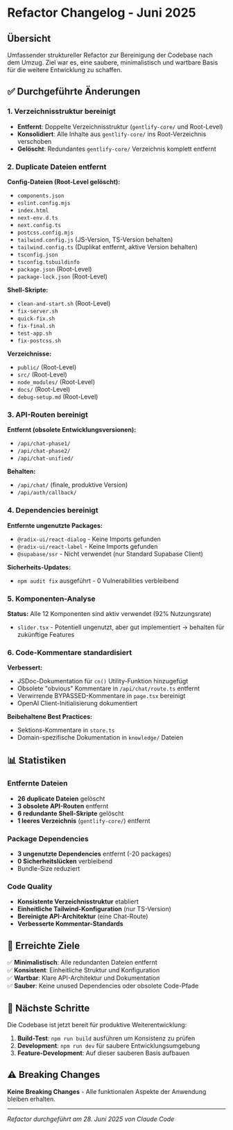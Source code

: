 # Refactor Changelog - Juni 2025

## Übersicht
Umfassender struktureller Refactor zur Bereinigung der Codebase nach dem Umzug. Ziel war es, eine saubere, minimalistisch und wartbare Basis für die weitere Entwicklung zu schaffen.

## ✅ Durchgeführte Änderungen

### 1. Verzeichnisstruktur bereinigt
- **Entfernt**: Doppelte Verzeichnisstruktur (`gentlify-core/` und Root-Level)
- **Konsolidiert**: Alle Inhalte aus `gentlify-core/` ins Root-Verzeichnis verschoben
- **Gelöscht**: Redundantes `gentlify-core/` Verzeichnis komplett entfernt

### 2. Duplicate Dateien entfernt
**Config-Dateien (Root-Level gelöscht):**
- `components.json`
- `eslint.config.mjs` 
- `index.html`
- `next-env.d.ts`
- `next.config.ts`
- `postcss.config.mjs`
- `tailwind.config.js` (JS-Version, TS-Version behalten)
- `tailwind.config.ts` (Duplikat entfernt, aktive Version behalten)
- `tsconfig.json`
- `tsconfig.tsbuildinfo`
- `package.json` (Root-Level)
- `package-lock.json` (Root-Level)

**Shell-Skripte:**
- `clean-and-start.sh` (Root-Level)
- `fix-server.sh`
- `quick-fix.sh` 
- `fix-final.sh`
- `test-app.sh`
- `fix-postcss.sh`

**Verzeichnisse:**
- `public/` (Root-Level)
- `src/` (Root-Level) 
- `node_modules/` (Root-Level)
- `docs/` (Root-Level)
- `debug-setup.md` (Root-Level)

### 3. API-Routen bereinigt
**Entfernt (obsolete Entwicklungsversionen):**
- `/api/chat-phase1/`
- `/api/chat-phase2/` 
- `/api/chat-unified/`

**Behalten:**
- `/api/chat/` (finale, produktive Version)
- `/api/auth/callback/`

### 4. Dependencies bereinigt
**Entfernte ungenutzte Packages:**
- `@radix-ui/react-dialog` - Keine Imports gefunden
- `@radix-ui/react-label` - Keine Imports gefunden  
- `@supabase/ssr` - Nicht verwendet (nur Standard Supabase Client)

**Sicherheits-Updates:**
- `npm audit fix` ausgeführt - 0 Vulnerabilities verbleibend

### 5. Komponenten-Analyse
**Status:** Alle 12 Komponenten sind aktiv verwendet (92% Nutzungsrate)
- `slider.tsx` - Potentiell ungenutzt, aber gut implementiert → behalten für zukünftige Features

### 6. Code-Kommentare standardisiert
**Verbessert:**
- JSDoc-Dokumentation für `cn()` Utility-Funktion hinzugefügt
- Obsolete "obvious" Kommentare in `/api/chat/route.ts` entfernt
- Verwirrende BYPASSED-Kommentare in `page.tsx` bereinigt
- OpenAI Client-Initialisierung dokumentiert

**Beibehaltene Best Practices:**
- Sektions-Kommentare in `store.ts`
- Domain-spezifische Dokumentation in `knowledge/` Dateien

## 📊 Statistiken

### Entfernte Dateien
- **26 duplicate Dateien** gelöscht
- **3 obsolete API-Routen** entfernt  
- **6 redundante Shell-Skripte** gelöscht
- **1 leeres Verzeichnis** (`gentlify-core/`) entfernt

### Package Dependencies
- **3 ungenutzte Dependencies** entfernt (-20 packages)
- **0 Sicherheitslücken** verbleibend
- Bundle-Size reduziert

### Code Quality
- **Konsistente Verzeichnisstruktur** etabliert
- **Einheitliche Tailwind-Konfiguration** (nur TS-Version)
- **Bereinigte API-Architektur** (eine Chat-Route)
- **Verbesserte Kommentar-Standards**

## 🎯 Erreichte Ziele

✅ **Minimalistisch**: Alle redundanten Dateien entfernt  
✅ **Konsistent**: Einheitliche Struktur und Konfiguration  
✅ **Wartbar**: Klare API-Architektur und Dokumentation  
✅ **Sauber**: Keine unused Dependencies oder obsolete Code-Pfade  

## 🚀 Nächste Schritte

Die Codebase ist jetzt bereit für produktive Weiterentwicklung:

1. **Build-Test**: `npm run build` ausführen um Konsistenz zu prüfen
2. **Development**: `npm run dev` für saubere Entwicklungsumgebung
3. **Feature-Development**: Auf dieser sauberen Basis aufbauen

## ⚠️ Breaking Changes

**Keine Breaking Changes** - Alle funktionalen Aspekte der Anwendung bleiben erhalten.

---
*Refactor durchgeführt am 28. Juni 2025 von Claude Code*